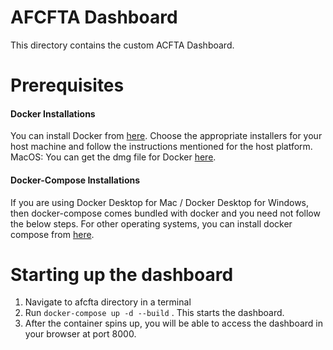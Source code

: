 # AFCFTA Dashboard

This directory contains the custom ACFTA Dashboard.


# Prerequisites

#### Docker Installations

You can install Docker from [here](https://docs.docker.com/engine/install/). Choose the appropriate installers for your host machine and follow the instructions mentioned for the host platform.  MacOS: You can get the dmg file for Docker [here](https://store.docker.com/editions/community/docker-ce-desktop-mac).



#### Docker-Compose Installations

If you are using Docker Desktop for Mac / Docker Desktop for Windows, then docker-compose comes bundled with docker and you need not follow the below steps. For other operating systems, you can install docker compose from [here](https://docs.docker.com/compose/install/).


# Starting up the dashboard

1. Navigate to afcfta directory in a terminal
2. Run `docker-compose up -d --build` . This starts the dashboard.
3. After the container spins up, you will be able to access the dashboard in your browser at port 8000.
